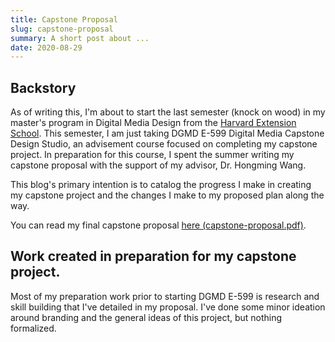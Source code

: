```yaml
---
title: Capstone Proposal
slug: capstone-proposal
summary: A short post about ...
date: 2020-08-29
---
```


## Backstory

As of writing this, I'm about to start the last semester (knock on wood) in my master's program in Digital Media Design from the [Harvard Extension School](https://www.extension.harvard.edu/). This semester, I am just taking DGMD E-599 Digital Media Capstone Design Studio, an advisement course focused on completing my capstone project. In preparation for this course, I spent the summer writing my capstone proposal with the support of my advisor, Dr. Hongming Wang.

This blog's primary intention is to catalog the progress I make in creating my capstone project and the changes I make to my proposed plan along the way.

You can read my final capstone proposal [here (capstone-proposal.pdf)](/capstone-proposal.pdf).

## Work created in preparation for my capstone project.

Most of my preparation work prior to starting DGMD E-599 is research and skill building that I've detailed in my proposal. I've done some minor ideation around branding and the general ideas of this project, but nothing formalized.
